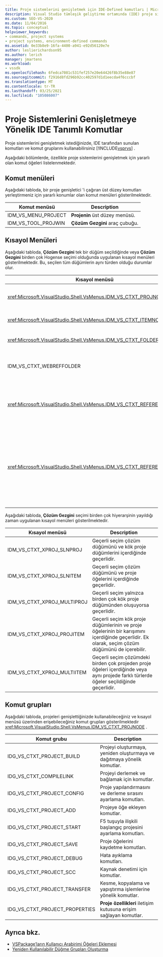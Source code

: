 ```yaml
---
title: Proje sistemlerini genişletmek için IDE-Defined komutları | Microsoft Docs
description: Visual Studio tümleşik geliştirme ortamında (IDE) proje sistemlerini genişletmek için kullanılan komutlar ve komut grupları hakkında bilgi edinin.
ms.custom: SEO-VS-2020
ms.date: 11/04/2016
ms.topic: conceptual
helpviewer_keywords:
- commands, project systems
- project systems, environment-defined commands
ms.assetid: 0e33b8e9-16fa-4400-a941-e92d56120e7e
author: leslierichardson95
ms.author: lerich
manager: jmartens
ms.workload:
- vssdk
ms.openlocfilehash: 6fedca7081c531fef257e20e64426f8b35e88e87
ms.sourcegitcommit: f2916d8fd296b92cc402597d1d1eecda4f6cccbf
ms.translationtype: MT
ms.contentlocale: tr-TR
ms.lasthandoff: 03/25/2021
ms.locfileid: "105086007"
---
```

# <a name="ide-defined-commands-for-extending-project-systems"></a>Proje Sistemlerini Genişletmeye Yönelik IDE Tanımlı Komutlar
Proje sistemlerini genişletmek istediğinizde, IDE tarafından sunulan komutları ve komut gruplarını kullanabilirsiniz [!INCLUDE[vsprvs](../../code-quality/includes/vsprvs_md.md)] .

 Aşağıdaki bölümlerde, özellikle proje sistemlerini genişletmek için yararlı olan komut öğeleri listelenmektedir.

## <a name="command-menus"></a>Komut menüleri
 Aşağıdaki tabloda, bir proje genişletici 'i çağıran üst düzey komutları yerleştirmeniz için yararlı konumlar olan komut menüleri gösterilmektedir.

|Komut menüsü|Description|
|------------------|-----------------|
|IDM_VS_MENU_PROJECT|**Projenin** üst düzey menüsü.|
|IDM_VS_TOOL_PROJWIN|**Çözüm Gezgini** araç çubuğu.|

## <a name="shortcut-menus"></a>Kısayol Menüleri
 Aşağıdaki tabloda, **Çözüm Gezgini** tek bir düğüm seçildiğinde veya **Çözüm Gezgini** birden çok Hogense seçimi olduğunda uygulanan kısayol menüleri gösterilmektedir. Bu, seçilen tüm düğümlerin aynı türden olduğu durumlar olur.

|Kısayol menüsü|Description|
|-------------------|-----------------|
|<xref:Microsoft.VisualStudio.Shell.VsMenus.IDM_VS_CTXT_PROJNODE>|Proje düğümü seçildiğinde geçerlidir.|
|<xref:Microsoft.VisualStudio.Shell.VsMenus.IDM_VS_CTXT_ITEMNODE>|Bir dosya seçildiğinde geçerlidir.|
|<xref:Microsoft.VisualStudio.Shell.VsMenus.IDM_VS_CTXT_FOLDERNODE>|Bir klasör seçildiğinde geçerlidir.|
|IDM_VS_CTXT_WEBREFFOLDER|Web başvurusu klasörü seçildiğinde geçerlidir.|
|<xref:Microsoft.VisualStudio.Shell.VsMenus.IDM_VS_CTXT_REFERENCEROOT>|"Başvurular" olarak adlandırılan başvurular kök düğümü seçildiğinde geçerlidir.|
|<xref:Microsoft.VisualStudio.Shell.VsMenus.IDM_VS_CTXT_REFERENCE>|Başvuru düğümleri seçildiğinde geçerlidir; Bunlar yalnızca derleme, COM ve proje başvuruları içerir. Web başvuruları içermez.|

 Aşağıdaki tabloda, **Çözüm Gezgini** seçimi birden çok hiyerarşinin yayıldığı zaman uygulanan kısayol menüleri gösterilmektedir.

|Kısayol menüsü|Description|
|-------------------|-----------------|
|IDM_VS_CTXT_XPROJ_SLNPROJ|Geçerli seçim çözüm düğümünü ve kök proje düğümlerini içerdiğinde geçerlidir.|
|IDM_VS_CTXT_XPROJ_SLNITEM|Geçerli seçim çözüm düğümünü ve proje öğelerini içerdiğinde geçerlidir.|
|IDM_VS_CTXT_XPROJ_MULTIPROJ|Geçerli seçim yalnızca birden çok kök proje düğümünden oluşuyorsa geçerlidir.|
|IDM_VS_CTXT_XPROJ_PROJITEM|Geçerli seçim kök proje düğümlerinin ve proje öğelerinin bir karışımını içerdiğinde geçerlidir. Ek olarak, seçim çözüm düğümünü de içerebilir.|
|IDM_VS_CTXT_XPROJ_MULTIITEM|Geçerli seçim çözümdeki birden çok projeden proje öğeleri içerdiğinde veya aynı projede farklı türlerde öğeler seçildiğinde geçerlidir.|

## <a name="command-groups"></a>Komut grupları
 Aşağıdaki tabloda, projeleri genişlettiğinizde kullanabileceğiniz ve kısayol menüsü üzerinden erişebileceğiniz komut grupları gösterilmektedir <xref:Microsoft.VisualStudio.Shell.VsMenus.IDM_VS_CTXT_PROJNODE> .

|Komut grubu|Description|
|-------------------|-----------------|
|IDG_VS_CTXT_PROJECT_BUILD|Projeyi oluşturmaya, yeniden oluşturmaya ve dağıtmaya yönelik komutlar.|
|IDG_VS_CTXT_COMPILELINK|Projeyi derlemek ve bağlamak için komutlar.|
|IDG_VS_CTXT_PROJECT_CONFIG|Proje yapılandırmasını ve derleme sırasını ayarlama komutları.|
|IDG_VS_CTXT_PROJECT_ADD|Projeye öğe ekleyen komutlar.|
|IDG_VS_CTXT_PROJECT_START|F5 tuşuyla ilişkili başlangıç projesini ayarlama komutları.|
|IDG_VS_CTXT_PROJECT_SAVE|Proje öğelerini kaydetme komutları.|
|IDG_VS_CTXT_PROJECT_DEBUG|Hata ayıklama komutları.|
|IDG_VS_CTXT_PROJECT_SCC|Kaynak denetimi için komutlar.|
|IDG_VS_CTXT_PROJECT_TRANSFER|Kesme, kopyalama ve yapıştırma işlemlerine yönelik komutlar.|
|IDG_VS_CTXT_PROJECT_PROPERTIES|**Proje özellikleri** iletişim kutusuna erişim sağlayan komutlar.|

## <a name="see-also"></a>Ayrıca bkz.

- [VSPackage’ların Kullanıcı Arabirimi Öğeleri Eklemesi](../../extensibility/internals/how-vspackages-add-user-interface-elements.md)
- [Yeniden Kullanılabilir Düğme Grupları Oluşturma](../../extensibility/creating-reusable-groups-of-buttons.md)

